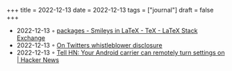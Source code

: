 +++
title = 2022-12-13
date = 2022-12-13
tags = ["journal"]
draft = false
+++

-   2022-12-13 ◦ [packages - Smileys in LaTeX - TeX - LaTeX Stack Exchange](https://tex.stackexchange.com/questions/3695/smileys-in-latex)
-   2022-12-13 ◦ [On Twitters whistleblower disclosure](https://twitter.com/AvidHalaby/status/1602127460677844993)
-   2022-12-13 ◦ [Tell HN: Your Android carrier can remotely turn settings on | Hacker News](https://news.ycombinator.com/item?id=33954547)
